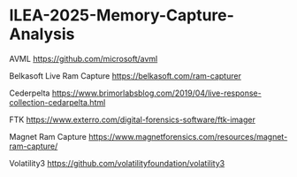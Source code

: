 # ILEA-2025-Memory-Capture-Analysis

AVML
https://github.com/microsoft/avml

Belkasoft Live Ram Capture
https://belkasoft.com/ram-capturer

Cederpelta
https://www.brimorlabsblog.com/2019/04/live-response-collection-cedarpelta.html

FTK
https://www.exterro.com/digital-forensics-software/ftk-imager

Magnet Ram Capture
https://www.magnetforensics.com/resources/magnet-ram-capture/

Volatility3
https://github.com/volatilityfoundation/volatility3
